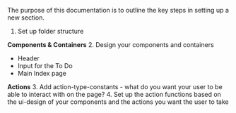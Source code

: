 The purpose of this documentation is to outline the key steps in setting up a new section.

1. Set up folder structure

__Components & Containers__
2. Design your components and containers
   - Header
   - Input for the To Do
   - Main Index page

__Actions__
3. Add action-type-constants - what do you want your user to be able to interact with on the page?
4. Set up the action functions based on the ui-design of your components and the actions you want the user to take